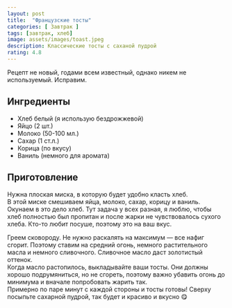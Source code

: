 ```yaml
---
layout: post
title:  "Французские тосты"
categories: [ Завтрак ]
tags: [завтрак, хлеб]
image: assets/images/toast.jpeg
description: Классические тосты с саханой пудрой
rating: 4.8
---
```


Рецепт не новый, годами всем известный, однако никем не используемый. Исправим.

## Ингредиенты
* Хлеб белый (я использую бездрожжевой)
* Яйцо (2 шт.)
* Молоко (50-100 мл.)
* Сахар (1 ст.л.)
* Корица (по вкусу)
* Ваниль (немного для аромата)

## Приготовление
Нужна плоская миска, в которую будет удобно класть хлеб.  
В этой миске смешиваем яйца, молоко, сахар, корицу и ваниль. Окунаем в это дело хлеб. Тут задача у всех разная, я люблю, чтобы хлеб полностью был пропитан и после жарки не чувствовалось сухого хлеба. Кто-то любит посуше, поэтому это на ваш вкус.  

Греем сковороду. Не нужно раскалять на максимум — все нафиг сгорит. Поэтому ставим на средний огонь, немного растительного масла и немного сливочного. Сливочное масло даст золотистый оттенок.  
Когда масло растопилось, выкладывайте ваши тосты. Они должны хорошо подрумяниться, но не сгореть, поэтому важно убавить огонь до минимума и вначале попробовать жарить так.  
Примерно по паре минут с каждой стороны и тосты готовы! Сверху посыпьте сахарной пудрой, так будет и красиво и вкусно 😋